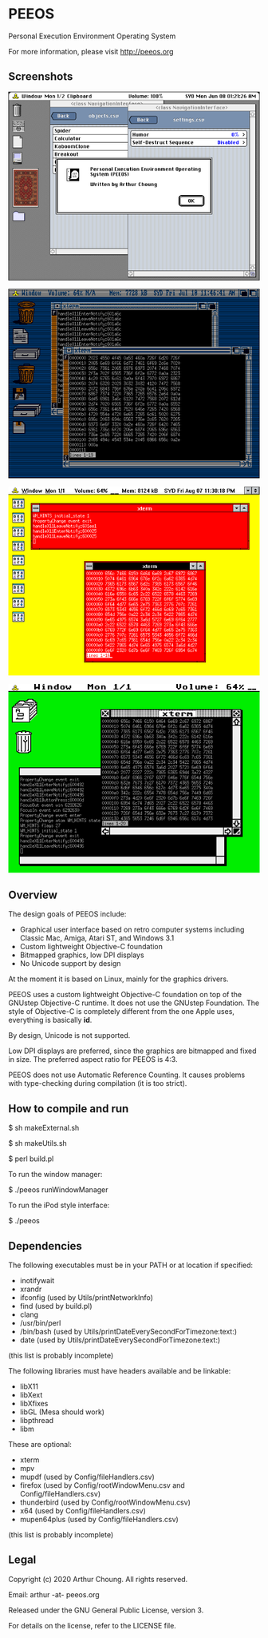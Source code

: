 # PEEOS

Personal Execution Environment Operating System

For more information, please visit http://peeos.org



## Screenshots

![Mac Color Screenshot](Screenshots/peeos-screenshot-mac-color.png)

![Amiga Screenshot](Screenshots/peeos-screenshot-amiga.png)

![Windows 3.1 Screenshot](Screenshots/peeos-screenshot-win31.png)

![Atari ST Screenshot](Screenshots/peeos-screenshot-atarist.png)


## Overview

The design goals of PEEOS include:

  * Graphical user interface based on retro computer systems including Classic Mac, Amiga, Atari ST, and Windows 3.1
  * Custom lightweight Objective-C foundation
  * Bitmapped graphics, low DPI displays
  * No Unicode support by design

At the moment it is based on Linux, mainly for the graphics drivers.

PEEOS uses a custom lightweight Objective-C foundation on top of the GNUstep Objective-C runtime. It does not use the GNUstep Foundation. The style of Objective-C is completely different from the one Apple uses, everything is basically **id**.

By design, Unicode is not supported.

Low DPI displays are preferred, since the graphics are bitmapped and fixed in size. The preferred aspect ratio for PEEOS is 4:3. 

PEEOS does not use Automatic Reference Counting. It causes problems with type-checking during compilation (it is too strict).



## How to compile and run

$ sh makeExternal.sh

$ sh makeUtils.sh

$ perl build.pl

To run the window manager:

$ ./peeos runWindowManager

To run the iPod style interface:

$ ./peeos



## Dependencies

The following executables must be in your PATH or at location if specified:

  * inotifywait
  * xrandr
  * ifconfig (used by Utils/printNetworkInfo)
  * find (used by build.pl)
  * clang
  * /usr/bin/perl
  * /bin/bash (used by Utils/printDateEverySecondForTimezone:text:)
  * date (used by Utils/printDateEverySecondForTimezone:text:)

(this list is probably incomplete)

The following libraries must have headers available and be linkable:

  * libX11
  * libXext
  * libXfixes
  * libGL (Mesa should work)
  * libpthread
  * libm

These are optional:

  * xterm
  * mpv
  * mupdf (used by Config/fileHandlers.csv)
  * firefox (used by Config/rootWindowMenu.csv and Config/fileHandlers.csv)
  * thunderbird (used by Config/rootWindowMenu.csv)
  * x64 (used by Config/fileHandlers.csv)
  * mupen64plus (used by Config/fileHandlers.csv)

(this list is probably incomplete)



## Legal

Copyright (c) 2020 Arthur Choung. All rights reserved.

Email: arthur -at- peeos.org

Released under the GNU General Public License, version 3.

For details on the license, refer to the LICENSE file.

